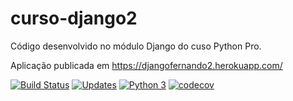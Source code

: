 # curso-django2
Código desenvolvido no módulo Django do cuso Python Pro.

Aplicação publicada em https://djangofernando2.herokuapp.com/

[![Build Status](https://www.travis-ci.com/luizfernandoliveira/curso-django2.svg?branch=main)](https://www.travis-ci.com/luizfernandoliveira/curso-django2)
[![Updates](https://pyup.io/repos/github/luizfernandoliveira/curso-django2/shield.svg)](https://pyup.io/repos/github/luizfernandoliveira/curso-django2/)
[![Python 3](https://pyup.io/repos/github/luizfernandoliveira/curso-django2/python-3-shield.svg)](https://pyup.io/repos/github/luizfernandoliveira/curso-django2/)
[![codecov](https://codecov.io/gh/luizfernandoliveira/curso-django2/branch/main/graph/badge.svg?token=D10MYITNR9)](https://codecov.io/gh/luizfernandoliveira/curso-django2)
